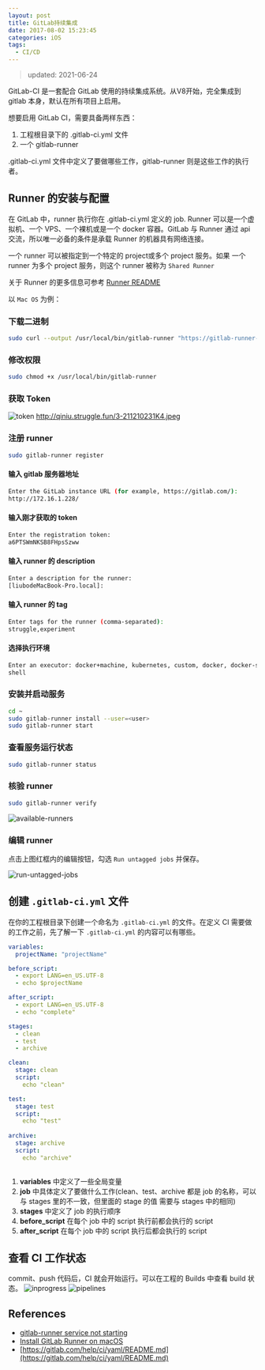 ```yaml
---
layout: post
title: GitLab持续集成
date: 2017-08-02 15:23:45
categories: iOS
tags: 
  - CI/CD
---
```


> updated: 2021-06-24

GitLab-CI 是一套配合 GitLab 使用的持续集成系统。从V8开始，完全集成到 gitlab 本身，默认在所有项目上启用。

<!-- more -->

想要启用 GitLab CI，需要具备两样东西：

1. 工程根目录下的 .gitlab-ci.yml 文件
2. 一个 gitlab-runner

.gitlab-ci.yml 文件中定义了要做哪些工作，gitlab-runner 则是这些工作的执行者。

## Runner 的安装与配置
在 GitLab 中，runner 执行你在 .gitlab-ci.yml 定义的 job. Runner 可以是一个虚拟机、一个 VPS、一个裸机或是一个 docker 容器。GitLab 与 Runner 通过 api 交流，所以唯一必备的条件是承载 Runner 的机器具有网络连接。

一个 runner 可以被指定到一个特定的 project或多个 project 服务。如果 一个 runner 为多个 project 服务，则这个 runner 被称为 `Shared Runner`

关于 Runner 的更多信息可参考 [Runner README](https://gitlab.com/help/ci/runners/README.md)


以 `Mac OS` 为例：

### 下载二进制
```sh
sudo curl --output /usr/local/bin/gitlab-runner "https://gitlab-runner-downloads.s3.amazonaws.com/latest/binaries/gitlab-runner-darwin-amd64"
```

### 修改权限
```sh
sudo chmod +x /usr/local/bin/gitlab-runner
```
### 获取 Token

![token](http://qiniu.struggle.fun/gitlab-runner-token.png)
http://qiniu.struggle.fun/3-211210231K4.jpeg

### 注册 runner

```sh
sudo gitlab-runner register
```
#### 输入 gitlab 服务器地址

```sh
Enter the GitLab instance URL (for example, https://gitlab.com/):
http://172.16.1.228/
```

#### 输入刚才获取的 token
```sh
Enter the registration token:
a6PTSWmNKSB8FHpsSzww
```
#### 输入 runner 的 description
```sh
Enter a description for the runner:
[liubodeMacBook-Pro.local]:
```

#### 输入 runner 的 tag

```sh
Enter tags for the runner (comma-separated):
struggle,experiment
```
####  选择执行环境
```sh
Enter an executor: docker+machine, kubernetes, custom, docker, docker-ssh, ssh, virtualbox, parallels, shell, docker-ssh+machine:
shell
```

### 安装并启动服务

```sh
cd ~
sudo gitlab-runner install --user=<user>
sudo gitlab-runner start
```

### 查看服务运行状态

```sh
sudo gitlab-runner status
```

### 核验 runner 
```sh
sudo gitlab-runner verify
```
![available-runners](http://qiniu.struggle.fun/gitlab-runner-available-runners.png)

### 编辑 runner
点击上图红框内的编辑按钮，勾选 `Run untagged jobs` 并保存。

![run-untagged-jobs](http://qiniu.struggle.fun/gitlab-runner-run-untagged-jobs.png)

## 创建 `.gitlab-ci.yml` 文件

在你的工程根目录下创建一个命名为 `.gitlab-ci.yml` 的文件。在定义 CI 需要做的工作之前，先了解一下 `.gitlab-ci.yml` 的内容可以有哪些。

```yml
variables:
  projectName: "projectName"

before_script:
  - export LANG=en_US.UTF-8
  - echo $projectName

after_script:
  - export LANG=en_US.UTF-8
  - echo "complete"

stages:
  - clean
  - test
  - archive

clean:
  stage: clean
  script:
    echo "clean"

test:
  stage: test
  script:
    echo "test"
  
archive:
  stage: archive
  script:
    echo "archive"
    
```

1. __variables__ 中定义了一些全局变量
2. __job__ 中具体定义了要做什么工作(clean、test、archive 都是 job 的名称，可以与 stages 里的不一致，但里面的 stage 的值 需要与 stages 中的相同)
3. __stages__ 中定义了 job 的执行顺序
4. __before_script__ 在每个 job 中的 script 执行前都会执行的 script
5. __after_script__ 在每个 job 中的 script 执行后都会执行的 script

## 查看 CI 工作状态
commit、push 代码后，CI 就会开始运行。可以在工程的 Builds 中查看 build 状态。
![inprogress](http://qiniu.struggle.fun/gitlab-runner-inprogress.png)
![pipelines](http://qiniu.struggle.fun/gitlab-runner-pipelines.png)


## References
* [gitlab-runner service not starting](https://gitlab.com/gitlab-org/gitlab-runner/-/issues/3344)
* [Install GitLab Runner on macOS](https://docs.gitlab.com/runner/install/osx.html)
* [https://gitlab.com/help/ci/yaml/README.md](https://gitlab.com/help/ci/yaml/README.md)
